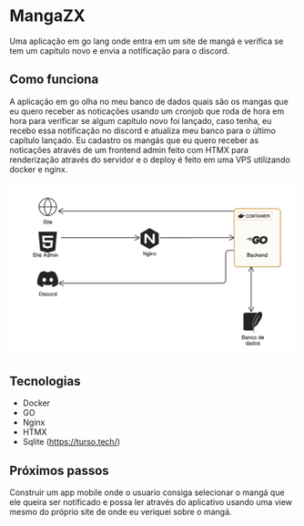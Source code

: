 # MangaZX

Uma aplicação em go lang onde entra em um site de mangá e verifica se tem um capítulo novo e envia a notificação para o discord.

## Como funciona
A aplicação em go olha no meu banco de dados quais são os mangas que eu quero receber as noticações
usando um cronjob que roda de hora em hora para verificar se algum capítulo novo foi lançado, caso tenha, eu recebo essa notificação no discord e atualiza meu banco para o último capítulo lançado. Eu cadastro os mangás que eu quero receber as noticações através de um frontend admin feito com HTMX para renderização através do servidor e o deploy é feito em uma VPS utilizando docker e nginx. 

<p align="center">
  <img src="git-screen/1.png"/>
</p>

## Tecnologias

- Docker
- GO 
- Nginx
- HTMX
- Sqlite (https://turso.tech/)

## Próximos passos

Construir um app mobile onde o usuario consiga selecionar o mangá que ele queira ser notificado e possa ler através do aplicativo usando uma view mesmo do próprio site de onde eu veriquei sobre o mangá.
